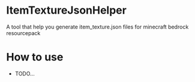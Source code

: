 # ItemTextureJsonHelper
A tool that help you generate item_texture.json files for minecraft bedrock resourcepack
# How to use
* TODO...
